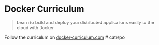 Docker Curriculum
===

> Learn to build and deploy your distributed applications easily to the cloud with Docker

Follow the curriculum on [docker-curriculum.com](https://docker-curriculum.com/)
#   c a t r e p o  
 